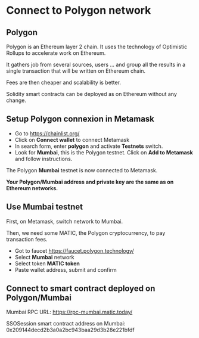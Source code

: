 # Connect to Polygon network

## Polygon

Polygon is an Ethereum layer 2 chain. It uses the technology of Optimistic Rollups to accelerate work on Ethereum.

It gathers job from several sources, users ... and group all the results in a single transaction that will be written on Ethereum chain.

Fees are then cheaper and scalability is better.

Solidity smart contracts can be deployed as on Ethereum without any change.

## Setup Polygon connexion in Metamask

- Go to https://chainlist.org/
- Click on **Connect wallet** to connect Metamask
- In search form, enter **polygon** and activate **Testnets** switch.
- Look for **Mumbai**, this is the Polygon testnet. Click on **Add to Metamask** and follow instructions.

The Polygon **Mumbai** testnet is now connected to Metamask. 

**Your Polygon/Mumbai address and private key are the same as on Ethereum networks.**

## Use Mumbai testnet

First, on Metamask, switch network to Mumbai.

Then, we need some MATIC, the Polygon cryptocurrency, to pay transaction fees. 
- Got to faucet https://faucet.polygon.technology/
- Select **Mumbai** network
- Select token **MATIC token**
- Paste wallet address, submit and confirm

## Connect to smart contract deployed on Polygon/Mumbai

Mumbai RPC URL: https://rpc-mumbai.matic.today/

SSOSession smart contract address on Mumbai: 0x209144decd2b3a0a2bc943baa29d3b28e221bfdf